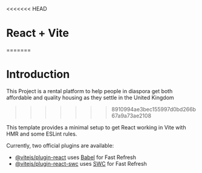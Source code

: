 <<<<<<< HEAD
# React + Vite
=======
# Introduction
This Project is a rental platform to help people in diaspora get both affordable and quality housing as they settle in the United Kingdom
>>>>>>> 8910994ae3bec155997d0bd266b67a9a73ae2108

This template provides a minimal setup to get React working in Vite with HMR and some ESLint rules.

Currently, two official plugins are available:

- [@vitejs/plugin-react](https://github.com/vitejs/vite-plugin-react/blob/main/packages/plugin-react/README.md) uses [Babel](https://babeljs.io/) for Fast Refresh
- [@vitejs/plugin-react-swc](https://github.com/vitejs/vite-plugin-react-swc) uses [SWC](https://swc.rs/) for Fast Refresh
   